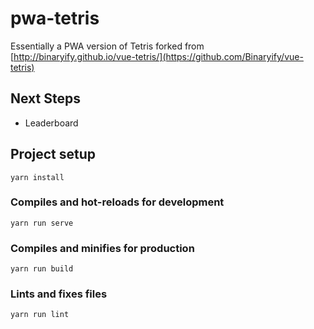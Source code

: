 # pwa-tetris

Essentially a PWA version of Tetris forked from [http://binaryify.github.io/vue-tetris/](https://github.com/Binaryify/vue-tetris)

## Next Steps

- Leaderboard

## Project setup
```
yarn install
```

### Compiles and hot-reloads for development
```
yarn run serve
```

### Compiles and minifies for production
```
yarn run build
```

### Lints and fixes files
```
yarn run lint
```
